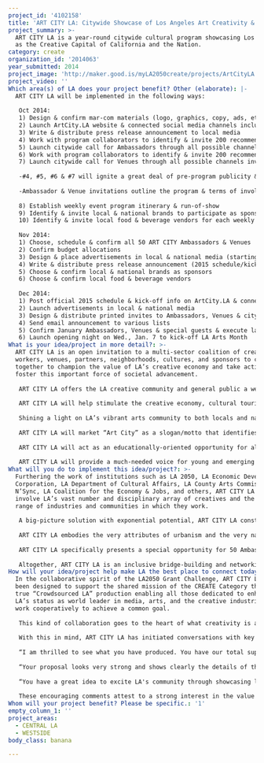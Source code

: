 ```yaml
---
project_id: '4102158'
title: 'ART CITY LA: Citywide Showcase of Los Angeles Art Creativity & Culture'
project_summary: >-
  ART CITY LA is a year-round citywide cultural program showcasing Los Angeles
  as the Creative Capital of California and the Nation.
category: create
organization_id: '2014063'
year_submitted: 2014
project_image: 'http://maker.good.is/myLA2050create/projects/ArtCityLA.html'
project_video: ''
Which area(s) of LA does your project benefit? Other (elaborate): |-
  ART CITY LA will be implemented in the following ways:
   
   Oct 2014:
   1) Design & confirm mar-com materials (logo, graphics, copy, ads, etc.)
   2) Launch ArtCity.LA website & connected social media channels including Facebook (facebook.com/ArtCityLA) & Twitter (twitter.com/ArtCityLA)
   3) Write & distribute press release announcement to local media
   4) Work with program collaborators to identify & invite 200 recommended LA creatives to submit interest in being one of 50 ART CITY LA Ambassadors
   5) Launch citywide call for Ambassadors through all possible channels inviting qualified LA creatives to submit interest as well
   6) Work with program collaborators to identify & invite 200 recommended LA venues to submit interest in becoming one of 50 ART CITY LA Venues
   7) Launch citywide call for Venues through all possible channels inviting qualified LA venues to submit interest as well.
   
   -#4, #5, #6 & #7 will ignite a great deal of pre-program publicity & buzz throughout the LA creative community & beyond.
   
   -Ambassador & Venue invitations outline the program & terms of involvement including pre & day-of event responsibilities (Ambassador: ongoing social media promotion, 2-hr appearance with 30-min presentation & bringing 25+ guests. Venue: ongoing social media promotion and hosting of 3-hr event) & require statement of commitment & intent.
   
   8) Establish weekly event program itinerary & run-of-show
   9) Identify & invite local & national brands to participate as sponsors
   10) Identify & invite local food & beverage vendors for each weekly event
   
   Nov 2014:
   1) Choose, schedule & confirm all 50 ART CITY Ambassadors & Venues
   2) Confirm budget allocations
   3) Design & place advertisements in local & national media (starting Dec. 2014)
   4) Write & distribute press release announcement (2015 schedule/kick-off)
   5) Choose & confirm local & national brands as sponsors
   6) Choose & confirm local food & beverage vendors
   
   Dec 2014:
   1) Post official 2015 schedule & kick-off info on ArtCity.LA & connected social media channels
   2) Launch advertisements in local & national media
   3) Design & distribute printed invites to Ambassadors, Venues & citywide locations
   4) Send email announcement to various lists
   5) Confirm January Ambassadors, Venues & special guests & execute launch day rehearsal
   6) Launch opening night on Wed., Jan. 7 to kick-off LA Arts Month
What is your idea/project in more detail?: >-
  ART CITY LA is an open invitation to a multi-sector coalition of creative
  workers, venues, partners, neighborhoods, cultures, and sponsors to come
  together to champion the value of LA’s creative economy and take action to
  foster this important force of societal advancement. 
   
   ART CITY LA offers the LA creative community and general public a welcoming platform for more of the expression and recognition it deserves by connecting the widest possible mix of artists, partners, venues, neighborhoods, and cultures in a participatory activation involving LA’s vast number and disciplinary array of creatives and the broad range of industries and communities in which they work.
   
   ART CITY LA will help stimulate the creative economy, cultural tourism, and an international reputation by increasing awareness and support the numerous and diverse industries and creative workers that comprise LA's creative economy, inspiring a citywide activation for the advancement of the arts and economy, and ultimately, helping stimulate innovation and create jobs, as well as social and cultural benefits, by way of creative education and professions.
   
   Shining a light on LA’s vibrant arts community to both locals and national and international visitors, ART CITY LA will recognize Los Angeles’ status as America’s Artist Super City in a way that amplifies the financial and social impact of its creative industries and practitioners and promotes creativity as fundamental to economic growth and prosperity.
   
   ART CITY LA will market “Art City” as a slogan/motto that identifies LA as The Creative Capital of California and the Nation, one that says LA is a dynamic place to create, live, work, learn, and connect and speaks volumes about it as a great, livable, thriving center of art, creativity, and culture.
   
   ART CITY LA will act as an educationally-oriented opportunity for all cultures and communities to access and gain entry into the full range of creative industries as a vocation, one that promotes the premise that creativity is an essential ingredient to a successful workforce and justifies increased emphasis on creative economy career paths through technical and university institutions. 
   
   ART CITY LA will provide a much-needed voice for young and emerging artists and their constituents to gain additional exposure outside of more traditional methods and help them build careers and livelihoods across for-profit, nonprofit, public and community arenas.
What will you do to implement this idea/project?: >-
  Furthering the work of institutions such as LA 2050, LA Economic Development
  Corporation, LA Department of Cultural Affairs, LA County Arts Commission, LA
  N’Sync, LA Coalition for the Economy & Jobs, and others, ART CITY LA will
  involve LA’s vast number and disciplinary array of creatives and the broad
  range of industries and communities in which they work. 
   
   A big-picture solution with exponential potential, ART CITY LA constitutes the ultimate mash-up of artists, entrepreneurs, brands, venues, neighborhoods, cultures, companies, investors, and institutions–all connected by a common goal of making LA a globally recognized center of creative excellence.
   
   ART CITY LA embodies the very attributes of urbanism and the very nature of art and creativity. The arts have a special role in providing inspiration to all people. Therefore, ART CITY LA recognizes that it is not only artists and those involved in the creative economy that are creative but that creativity can come from anyone who addresses issues in an inventive way. Grounded in the philosophy that we can all make the extraordinary happen if given the chance, ART CITY LA is a place where everyone can express their potential which is harnessed and promoted for the common good. When these expressions combine, they create an innovation ecosystem–a synergistic relationship between people and place that facilitates idea generation and accelerates commercialization.
   
   ART CITY LA specifically presents a special opportunity for 50 Ambassadors and Venues to further their work as thought-leaders dedicated to strengthening LA’s creative brand. Being chosen is recognition of individual creativity and support of the local creative community. Not only is this a chance to spotlight their unique talents, ideas and contributions, it is also where they can help shape the things that make LA such a desirable place to be. For LA, this is a way to publicly thank and promote those entrepreneurs who are helping it move up the value chain of global competitiveness by growing the jobs, firms and networks that drive broad-based prosperity.
   
   Altogether, ART CITY LA is an inclusive bridge-building and networking platform that encourages the broad cross-sector partnerships that are crucial to generating momentum and support for the creative economy, one that engenders the kind of open innovation that can forge new and more extensive relationships and collaborations and strengthen LA’s position as America's Artist SuperCity.
How will your idea/project help make LA the best place to connect today? In LA2050?: >-
  In the collaborative spirit of the LA2050 Grant Challenge, ART CITY LA has
  been designed to support the shared mission of the CREATE Category through a
  true “Crowdsourced LA” production enabling all those dedicated to enhancing
  LA’s status as world leader in media, arts, and the creative industries to
  work cooperatively to achieve a common goal. 
   
   This kind of collaboration goes to the heart of what creativity is all about. Like jazz, often heralded as the epitome of complex collaborative practice, ART CITY LA is a synergistic, wise, resonant, and connected way to share ideas, pool resources, mobilize assets, and tap greater sources of intelligence to spur productive, inclusive, and sustainable economic development.
   
   With this in mind, ART CITY LA has initiated conversations with key players such as LA's Cultural Affairs Department, LAEDC, and Center for Cultural Innovation to invite their involvement in this strategic alliance, communicating how ART CITY LA supports their work and that we are all on the same team. The response has been positive:
   
   “I am thrilled to see what you have produced. You have our total support on what you are doing as this is exactly what we want to see happen here in LA.” -Amy Amsterdam, Innovate in Los Angeles
   
   “Your proposal looks very strong and shows clearly the details of the program. I'm sorry we could not participate as a direct partner in the application, but the project is a wonderful idea. Our new GM who started yesterday very much likes it, and as you note, we should discuss this further and see how we can assist." -Andrew Kasdin, DCA
   
   “You have a great idea to excite LA's community through showcasing local artists. As you astutely observed, this is also one of the aims of CCI. Unfortunately, with such short lead time, it would be difficult to get involved on our end. I wish you success in finding an institutional partner and hope you'll keep us updated on your progress. If your project is awarded, let me know as that may provide another opportunity for partnership in promoting your program far and wide.” -Angie Kim, Center for Cultural Innovation
   
   These encouraging comments attest to a strong interest in the value of a global program such as ART CITY LA, which if chosen as an LA2050 Grant Challenge winner will offer these institutions and others full opportunity to participate in empowering LA County residents to harness their creativity by fostering entrepreneurship, cultural diversity, and inclusivity.
Whom will your project benefit? Please be specific.: '1'
empty_column_1: ''
project_areas:
  - CENTRAL LA
  - WESTSIDE
body_class: banana

---
```


